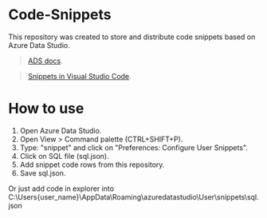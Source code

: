 # Code-Snippets

This repository was created to store and distribute code snippets based on Azure Data Studio.

> [ADS docs](https://docs.microsoft.com/en-us/sql/azure-data-studio/code-snippets?view=sql-server-ver16).

>[Snippets in Visual Studio Code](https://code.visualstudio.com/docs/editor/userdefinedsnippets).

# How to use

1. Open Azure Data Studio.
2. Open View > Command palette (CTRL+SHIFT+P).
3. Type: "snippet" and click on "Preferences: Configure User Snippets".
4. Click on SQL file (sql.json).
5. Add snippet code rows from this repository.
6. Save sql.json.

Or just add code in explorer into C:\Users\{user_name}\AppData\Roaming\azuredatastudio\User\snippets\sql.json

